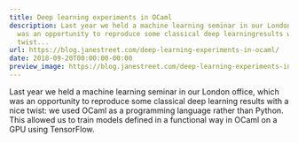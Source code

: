 ```yaml
---
title: Deep learning experiments in OCaml
description: Last year we held a machine learning seminar in our London office,which
  was an opportunity to reproduce some classical deep learningresults with a nice
  twist...
url: https://blog.janestreet.com/deep-learning-experiments-in-ocaml/
date: 2018-09-20T00:00:00-00:00
preview_image: https://blog.janestreet.com/deep-learning-experiments-in-ocaml/camel.jpg
---
```


<p>Last year we held a machine learning seminar in our London office,
which was an opportunity to reproduce some classical deep learning
results with a nice twist: we used OCaml as a programming language
rather than Python. This allowed us to train models defined in a
functional way in OCaml on a GPU using TensorFlow.</p>
